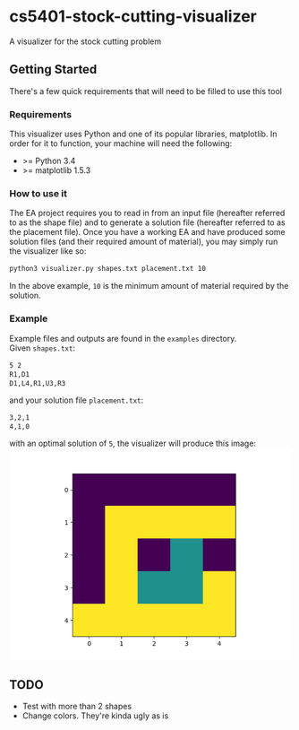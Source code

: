 # cs5401-stock-cutting-visualizer
A visualizer for the stock cutting problem

## Getting Started
There's a few quick requirements that will need to be filled to use this tool


### Requirements
This visualizer uses Python and one of its popular libraries, matplotlib.
In order for it to function, your machine will need the following:
* \>= Python 3.4
* \>= matplotlib 1.5.3

### How to use it

The EA project requires you to read in from an input file (hereafter referred
to as the shape file) and to generate a solution file (hereafter referred to as
the placement file). Once you have a working EA and have produced some solution
files (and their required amount of material), you may simply run the
visualizer like so:
```bash
python3 visualizer.py shapes.txt placement.txt 10
```
In the above example, `10` is the minimum amount of material required by the
solution.

### Example
Example files and outputs are found in the `examples` directory.  
Given `shapes.txt`:
```
5 2
R1,D1
D1,L4,R1,U3,R3
```
and your solution file `placement.txt`:
```
3,2,1
4,1,0
```
with an optimal solution of `5`, the visualizer will produce this image:
![Visualization of Stock-Cutting Problem](examples/visual.png?raw=true)


## TODO
* Test with more than 2 shapes
* Change colors. They're kinda ugly as is
